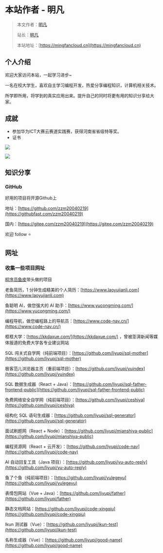 # 本站作者 - 明凡

> 本文作者：[明凡]()
>
> 站长：[明凡]()
>
> 本站地址：[https://mingfancloud.cn](https://mingfancloud.cn)

## 个人介绍

欢迎大家访问本站，一起学习进步~

一名在校大学生，喜欢自主学习编程开发，热爱分享编程知识，计算机相关技术。

所学即所用，将学到的真实应用出来。提升自己的同时将更有用的知识分享给大家。

## 成就

- 参加华为ICT大赛云赛道实践赛，获得河南省省级特等奖。
- 证书

![](https://mingfanweb-img.obs.cn-north-4.myhuaweicloud.com/author/CloudComputing.png)  


![](https://mingfanweb-img.obs.cn-north-4.myhuaweicloud.com/author/Openeuler.png)



## 知识分享


### GitHub

好用的项目将开源Github上

地址：[https://github.com/zzm20040219](https://githubfast.com/zzm20040219) 

国内：[https://gitee.com/zzm20040219](https://gitee.com/zzm20040219)

欢迎 follow ⭐️


[//]: # ()
[//]: # (### 其他平台)

[//]: # ()




## 网址

### 收集一些项目网址
 [程序员鱼皮]()带头做的项目

老鱼简历，1 分钟生成精美的个人简历：[https://www.laoyujianli.com](https://www.laoyujianli.com)

鱼聪明 AI，做您强大的 AI 助手：[https://www.yucongming.com/](https://www.yucongming.com/)

编程导航，做您编程路上的导航员：[https://www.code-nav.cn/](https://www.code-nav.cn/)

框框大学：[https://kkdaxue.com/](https://kkdaxue.com/) ，曾被澎湃新闻等媒体报道的免费大学各专业建议网站

SQL 闯关式自学网（纯前端项目）：[https://github.com/liyupi/sql-mother](https://github.com/liyupi/sql-mother)

极客范儿浏览器主页（重前端项目）：[https://github.com/liyupi/yuindex](https://github.com/liyupi/yuindex)

SQL 数据生成器（React + Java）：[https://github.com/liyupi/sql-father-frontend-public](https://github.com/liyupi/sql-father-frontend-public)

免费网络安全自学网（纯前端项目）：[https://github.com/liyupi/ceshiya](https://github.com/liyupi/ceshiya)

结构化 SQL 语句生成器：[https://github.com/liyupi/sql-generator](https://github.com/liyupi/sql-generator)

面试刷题网（React + Node）：[https://github.com/liyupi/mianshiya-public](https://github.com/liyupi/mianshiya-public)

编程资源网（React + 云开发）：[https://github.com/liyupi/code-nav](https://github.com/liyupi/code-nav)

AI 自动回复工具（Java 项目）：[https://github.com/liyupi/yu-auto-reply](https://github.com/liyupi/yu-auto-reply)

鱼了个鱼（纯前端项目）：[https://github.com/liyupi/yulegeyu](https://github.com/liyupi/yulegeyu)

表情包网站（Vue + Java）：[https://github.com/liyupi/father](https://github.com/liyupi/father)

静态文档网站：[https://github.com/liyupi/code-xingqiu](https://github.com/liyupi/code-xingqiu)

Ikun 测试器（Vue）：[https://github.com/liyupi/ikun-test](https://github.com/liyupi/ikun-test)

名称生成器（Vue）：[https://github.com/liyupi/good-name](https://github.com/liyupi/good-name)


